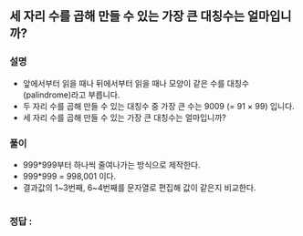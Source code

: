 ## 세 자리 수를 곱해 만들 수 있는 가장 큰 대칭수는 얼마입니까?

### 설명
- 앞에서부터 읽을 때나 뒤에서부터 읽을 때나 모양이 같은 수를 대칭수(palindrome)라고 부릅니다.
- 두 자리 수를 곱해 만들 수 있는 대칭수 중 가장 큰 수는 9009 (= 91 × 99) 입니다.
- 세 자리 수를 곱해 만들 수 있는 가장 큰 대칭수는 얼마입니까?

### 풀이

- 999*999부터 하나씩 줄여나가는 방식으로 제작한다.
- 999*999 = 998,001 이다.
- 결과값의 1~3번째, 6~4번째를 문자열로 편집해 값이 같은지 비교한다.
```java
```

### 정답 : 